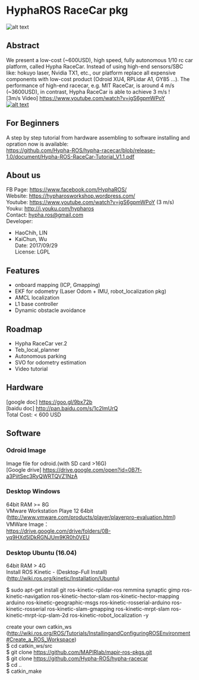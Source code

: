 # HyphaROS RaceCar pkg
![alt text](https://github.com/Hypha-ROS/hypha-racecar/blob/release-1.0/document/logo/HyphaROS_logo_2.png)  

## Abstract
We present a low-cost (~600USD), high speed, fully autonomous 1/10 rc car platform,
called Hypha RaceCar. Instead of using high-end sensors/SBC like: hokuyo laser, 
Nvidia TX1, etc., our platform replace all expensive components with low-cost product 
(Odroid XU4, RPLidar A1, GY85 ...). The performance of high-end racecar, e.g. MIT RaceCar,
 is around 4 m/s (~3600USD), in contrast, Hypha RaceCar is able to achieve 3 m/s !   
[3m/s Video] https://www.youtube.com/watch?v=jgS6gpmWPoY  
[![alt text](http://img.youtube.com/vi/jgS6gpmWPoY/0.jpg)](https://www.youtube.com/watch?v=jgS6gpmWPoY)  
 
## For Beginners
A step by step tutorial from hardware assembling to software installing and opration now is available:  
https://github.com/Hypha-ROS/hypha-racecar/blob/release-1.0/document/Hypha-ROS-RaceCar-Tutorial_V1.1.pdf 

## About us
FB Page: https://www.facebook.com/HyphaROS/  
Website: https://hypharosworkshop.wordpress.com/  
Youtube: https://www.youtube.com/watch?v=jgS6gpmWPoY (3 m/s)  
Youku: http://i.youku.com/hypharos  
Contact: hypha.ros@gmail.com  
Developer:   
* HaoChih, LIN  
* KaiChun, Wu  
Date: 2017/09/29  
License: LGPL  

## Features
* onboard mapping (ICP, Gmapping)  
* EKF for odometry (Laser Odom + IMU, robot_localization pkg)  
* AMCL localization  
* L1 base controller  
* Dynamic obstacle avoidance  

## Roadmap
* Hypha RaceCar ver.2   
* Teb_local_planner  
* Autonomous parking  
* SVO for odometry estimation  
* Video tutorial  

## Hardware 
[google doc] https://goo.gl/9bx72b  
[baidu doc] http://pan.baidu.com/s/1c2ImUrQ  
Total Cost: < 600 USD  

## Software
### Odroid Image
Image file for odroid.(with SD card >16G)  
[Google drive] https://drive.google.com/open?id=0B7f-a3PiitSec3RyQWRTQVZ1NzA  

### Desktop Windows 
64bit RAM >= 8G  
VMware Workstation Playe 12 64bit (http://www.vmware.com/products/player/playerpro-evaluation.html)  
VMWare Image：  
https://drive.google.com/drive/folders/0B-yq9HXd5lDkRGNJUm9KR0h0VEU  

### Desktop Ubuntu (16.04) 
64bit RAM > 4G  
Install ROS Kinetic - (Desktop-Full Install)   (http://wiki.ros.org/kinetic/Installation/Ubuntu)  

$ sudo apt-get install git ros-kinetic-rplidar-ros remmina synaptic gimp ros-kinetic-navigation ros-kinetic-hector-slam ros-kinetic-hector-mapping arduino ros-kinetic-geographic-msgs ros-kinetic-rosserial-arduino ros-kinetic-rosserial ros-kinetic-slam-gmapping ros-kinetic-mrpt-slam ros-kinetic-mrpt-icp-slam-2d ros-kinetic-robot_localization -y  

create your own catkin_ws   
(http://wiki.ros.org/ROS/Tutorials/InstallingandConfiguringROSEnvironment#Create_a_ROS_Workspace)  
$ cd catkin_ws/src  
$ git clone https://github.com/MAPIRlab/mapir-ros-pkgs.git  
$ git clone https://github.com/Hypha-ROS/hypha-racecar   
$ cd ..  
$ catkin_make  



